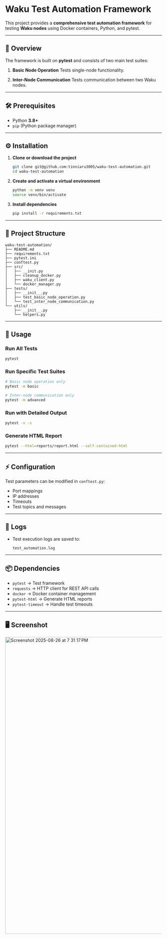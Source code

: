 # Waku Test Automation Framework

This project provides a **comprehensive test automation framework** for testing **Waku nodes** using Docker containers, Python, and pytest.

---

## 📖 Overview

The framework is built on **pytest** and consists of two main test suites:

1. **Basic Node Operation**
   Tests single-node functionality.

2. **Inter-Node Communication**
   Tests communication between two Waku nodes.

---

## 🛠️ Prerequisites

* Python **3.8+**
* `pip` (Python package manager)

---

## ⚙️ Installation

1. **Clone or download the project**

   ```bash
   git clone git@github.com:tinniaru3005/waku-test-automation.git
   cd waku-test-automation
   ```

2. **Create and activate a virtual environment**

   ```bash
   python -m venv venv
   source venv/bin/activate
   ```

3. **Install dependencies**

   ```bash
   pip install -r requirements.txt
   ```

---

## 📂 Project Structure

```
waku-test-automation/
├── README.md
├── requirements.txt
├── pytest.ini
├── conftest.py
├── src/
│   ├── __init.py
│   ├── cleanup_docker.py
│   ├── waku_client.py 
│   └── docker_manager.py
├── tests/
│   ├── __init__.py
│   ├── test_basic_node_operation.py
│   └── test_inter_node_communication.py
└── utils/
    ├── __init__.py
    └── helpers.py
```

---

## 🚀 Usage

### Run All Tests

```bash
pytest
```

### Run Specific Test Suites

```bash
# Basic node operation only
pytest -m basic

# Inter-node communication only
pytest -m advanced
```

### Run with Detailed Output

```bash
pytest -v -s
```

### Generate HTML Report

```bash
pytest --html=reports/report.html --self-contained-html
```

---

## ⚡ Configuration

Test parameters can be modified in `conftest.py`:

* Port mappings
* IP addresses
* Timeouts
* Test topics and messages

---

## 📝 Logs

* Test execution logs are saved to:

  ```
  test_automation.log
  ```

---

## 📦 Dependencies

* `pytest` → Test framework
* `requests` → HTTP client for REST API calls
* `docker` → Docker container management
* `pytest-html` → Generate HTML reports
* `pytest-timeout` → Handle test timeouts

---

## 🖥️ Screenshot

<img width="1470" height="956" alt="Screenshot 2025-08-26 at 7 31 17 PM" src="https://github.com/user-attachments/assets/db0afb91-68ab-46af-8d78-1436c4f00604" />

